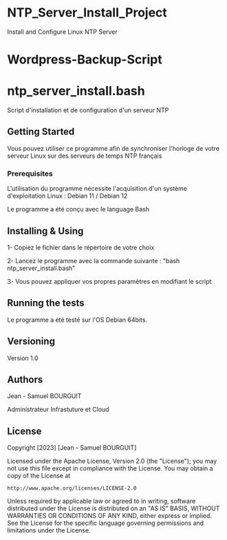 # NTP_Server_Install_Project
Install and Configure Linux NTP Server 

# Wordpress-Backup-Script

# ntp_server_install.bash

Script d'installation et de configuration d'un serveur NTP 

## Getting Started

Vous pouvez utiliser ce programme afin de synchroniser l'horloge de votre serveur Linux sur des serveurs de temps NTP français 

### Prerequisites

L'utilisation du programme nécessite l'acquisition d'un système d'exploitation Linux : Debian 11 / Debian 12 

Le programme a été conçu avec le language Bash

## Installing & Using

1- Copiez le fichier dans le répertoire de votre choix

2- Lancez le programme avec la commande suivante : "bash ntp_server_install.bash"

3- Vous pouvez appliquer vos propres paramètres en modifiant le script

## Running the tests

Le programme a été testé sur l'OS Debian 64bits. 

## Versioning

Version 1.0 

## Authors

Jean - Samuel BOURGUIT 

Administrateur Infrastuture et Cloud

## License
Copyright [2023] [Jean - Samuel BOURGUIT]

Licensed under the Apache License, Version 2.0 (the "License");
you may not use this file except in compliance with the License.
You may obtain a copy of the License at

    http://www.apache.org/licenses/LICENSE-2.0

Unless required by applicable law or agreed to in writing, software
distributed under the License is distributed on an "AS IS" BASIS,
WITHOUT WARRANTIES OR CONDITIONS OF ANY KIND, either express or implied.
See the License for the specific language governing permissions and
limitations under the License.
